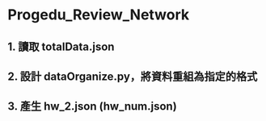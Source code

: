 # Progedu_Review_Network

## 1. 讀取 totalData.json
## 2. 設計 dataOrganize.py，將資料重組為指定的格式
## 3. 產生 hw_2.json (hw_num.json)

